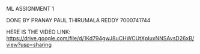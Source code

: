 ML ASSIGNMENT 1

DONE BY    PRANAY PAUL THIRUMALA REDDY
           7000741744


HERE IS THE VIDEO LINK: https://drive.google.com/file/d/1Kd794gwJ8uCHWCUtXpIuxNNSAvsD26xB/view?usp=sharing
           
